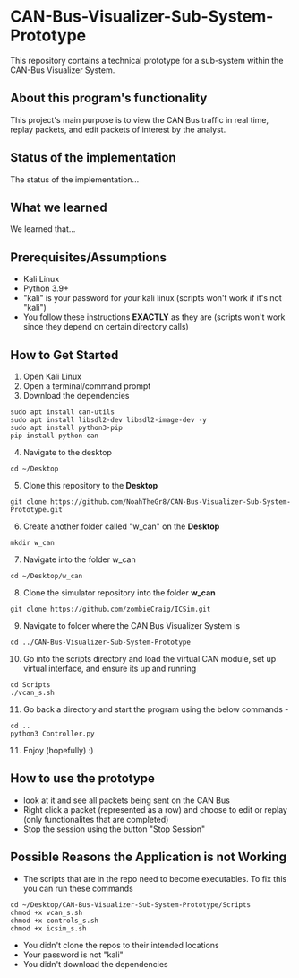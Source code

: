 # CAN-Bus-Visualizer-Sub-System-Prototype
This repository contains a technical prototype for a sub-system within the CAN-Bus Visualizer System.

## About this program's functionality
This project's main purpose is to view the CAN Bus traffic in real time, replay packets, and edit packets of interest by the analyst.

## Status of the implementation
The status of the implementation...

## What we learned
We learned that...

## Prerequisites/Assumptions
* Kali Linux 
* Python 3.9+
* "kali" is your password for your kali linux (scripts won't work if it's not "kali")
* You follow these instructions **EXACTLY** as they are (scripts won't work since they depend on certain directory calls)

## How to Get Started
1. Open Kali Linux
2. Open a terminal/command prompt
3. Download the dependencies
```
sudo apt install can-utils
sudo apt install libsdl2-dev libsdl2-image-dev -y
sudo apt install python3-pip
pip install python-can
```
4. Navigate to the desktop
```
cd ~/Desktop
```
5. Clone this repository to the **Desktop**
```
git clone https://github.com/NoahTheGr8/CAN-Bus-Visualizer-Sub-System-Prototype.git
```
6. Create another folder called "w_can" on the **Desktop**
```
mkdir w_can
```
7. Navigate into the folder w_can 
```
cd ~/Desktop/w_can
```
8. Clone the simulator repository into the folder **w_can**
```
git clone https://github.com/zombieCraig/ICSim.git
```
9. Navigate to folder where the CAN Bus Visualizer System is
```
cd ../CAN-Bus-Visualizer-Sub-System-Prototype
```
10. Go into the scripts directory and load the virtual CAN module, set up virtual interface, and ensure its up and running
```
cd Scripts
./vcan_s.sh
```
11. Go back a directory and start the program using the below commands - 
```
cd ..
python3 Controller.py
```
11. Enjoy (hopefully) :)

## How to use the prototype
* look at it and see all packets being sent on the CAN Bus
* Right click a packet (represented as a row) and choose to edit or replay (only functionalites that are completed)
* Stop the session using the button "Stop Session"

## Possible Reasons the Application is not Working
* The scripts that are in the repo need to become executables. To fix this you can run these commands
```
cd ~/Desktop/CAN-Bus-Visualizer-Sub-System-Prototype/Scripts
chmod +x vcan_s.sh
chmod +x controls_s.sh
chmod +x icsim_s.sh
```
* You didn't clone the repos to their intended locations
* Your password is not "kali"
* You didn't download the dependencies

